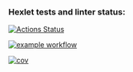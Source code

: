 ### Hexlet tests and linter status:
[![Actions Status](https://github.com/buldogic/frontend-project-46/workflows/hexlet-check/badge.svg)](https://github.com/buldogic/frontend-project-46/actions)


[![example workflow](https://github.com/buldogic/frontend-project-46/workflows/actions-check/badge.svg)](https://github.com/buldogic/frontend-project-46/actions/workflows/actions-check.yml)


[![cov](https://github.com/buldogic/frontend-project-46/workflows/test-check/coverage.svg)](https://github.com/buldogic/frontend-project-46/actions/workflows/test.yml)
